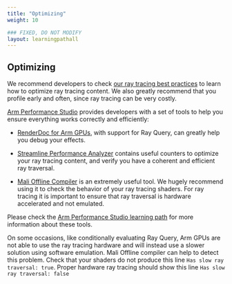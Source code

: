 ```yaml
---
title: "Optimizing"
weight: 10

### FIXED, DO NOT MODIFY
layout: learningpathall
---
```


## Optimizing

We recommend developers to check [our ray tracing best practices](https://developer.arm.com/documentation/101897/latest/Ray-tracing) to learn how to optimize ray tracing content. We also greatly recommend that you profile early and often, since ray tracing can be very costly.

[Arm Performance Studio](https://developer.arm.com/Tools%20and%20Software/Arm%20Performance%20Studio) provides developers with a set of tools to help you ensure everything works correctly and efficiently:

-   [RenderDoc for Arm GPUs](https://developer.arm.com/Tools%20and%20Software/RenderDoc%20for%20Arm%20GPUs), with support for Ray Query, can greatly help you debug your effects.

-   [Streamline Performance Analyzer](https://developer.arm.com/Tools%20and%20Software/Streamline%20Performance%20Analyzer) contains useful counters to optimize your ray tracing content, and verify you have a coherent and efficient ray traversal.

-   [Mali Offline Compiler](https://developer.arm.com/Tools%20and%20Software/Mali%20Offline%20Compiler) is an extremely useful tool. We hugely recommend using it to check the behavior of your ray tracing shaders. For ray tracing it is important to ensure that ray traversal is hardware accelerated and not emulated.

Please check the [Arm Performance Studio learning path](https://learn.arm.com/learning-paths/smartphones-and-mobile/ams) for more information about these tools.

On some occasions, like conditionally evaluating Ray Query, Arm GPUs are not able to use the ray tracing hardware and will instead use a slower solution using software emulation. Mali Offline compiler can help to detect this problem. Check that your shaders do not produce this line `Has slow ray traversal: true`. Proper hardware ray tracing should show this line `Has slow ray traversal: false`